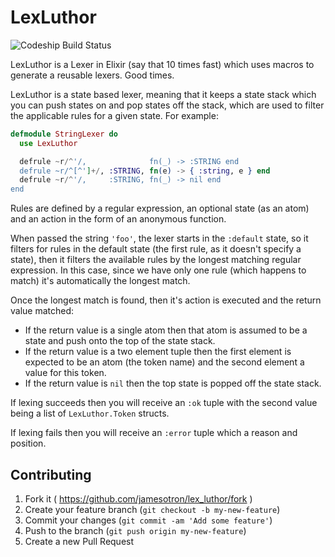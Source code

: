 # LexLuthor

![Codeship Build Status](https://codeship.com/projects/c8a305b0-b7e4-0132-ef5c-1e8b2f627676/status?branch=master)

LexLuthor is a Lexer in Elixir (say that 10 times fast) which uses macros to generate a reusable lexers. Good times.

LexLuthor is a state based lexer, meaning that it keeps a state stack which you can push states on and pop states off the stack, which are used to filter the applicable rules for a given state.  For example:

```elixir
defmodule StringLexer do
  use LexLuthor

  defrule ~r/^'/,              fn(_) -> :STRING end
  defrule ~r/^[^']+/, :STRING, fn(e) -> { :string, e } end
  defrule ~r/^'/,     :STRING, fn(_) -> nil end
end
```

Rules are defined by a regular expression, an optional state (as an atom) and an action in the form of an anonymous function.

When passed the string `'foo'`, the lexer starts in the `:default` state, so it filters for rules in the default state (the first rule, as it doesn't specify a state), then it filters the available rules by the longest matching regular expression.  In this case, since we have only one rule (which happens to match) it's automatically the longest match.

Once the longest match is found, then it's action is executed and the return value matched:
  - If the return value is a single atom then that atom is assumed to be a state and push onto the top of the state stack.
  - If the return value is a two element tuple then the first element is expected to be an atom (the token name) and the second element a value for this token.
  - If the return value is `nil` then the top state is popped off the state stack.

If lexing succeeds then you will receive an `:ok` tuple with the second value being a list of `LexLuthor.Token` structs.

If lexing fails then you will receive an `:error` tuple which a reason and position.

## Contributing

1. Fork it ( https://github.com/jamesotron/lex_luthor/fork )
2. Create your feature branch (`git checkout -b my-new-feature`)
3. Commit your changes (`git commit -am 'Add some feature'`)
4. Push to the branch (`git push origin my-new-feature`)
5. Create a new Pull Request
